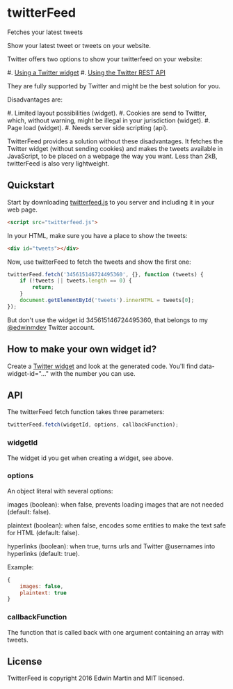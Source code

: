 # twitterFeed

Fetches your latest tweets

Show your latest tweet or tweets on your website.

Twitter offers two options to show your twitterfeed on your website:
  
#. [Using a Twitter widget](https://dev.twitter.com/web/overview)
#. [Using the Twitter REST API](https://dev.twitter.com/rest/public)

They are fully supported by Twitter and might be the best solution for you.

Disadvantages are:

#. Limited layout possibilities (widget).
#. Cookies are send to Twitter, which, without warning, might be illegal in your jurisdiction (widget).
#. Page load (widget).
#. Needs server side scripting (api).

TwitterFeed provides a solution without these disadvantages. It fetches the Twitter widget (without sending
cookies) and makes the tweets available in JavaScript, to be placed on a webpage the way you want.
Less than 2kB, twitterFeed is also very lightweight.

## Quickstart

Start by downloading [twitterfeed.js](twitterfeed.js) to you server and including it in your web page.

```html
<script src="twitterfeed.js">
```

In your HTML, make sure you have a place to show the tweets:

```html
<div id="tweets"></div>
```

Now, use twitterFeed to fetch the tweets and show the first one:

```javascript
twitterFeed.fetch('345615146724495360', {}, function (tweets) {
	if (!tweets || tweets.length == 0) {
		return;
	}
	document.getElementById('tweets').innerHTML = tweets[0];
});
```

But don't use the widget id 345615146724495360, that belongs to my [@edwinmdev](https://twitter.com/edwinmdev) Twitter account.
 
## How to make your own widget id?
 
Create a [Twitter widget](https://twitter.com/settings/widgets/new) and look at the generated code.
You'll find data-widget-id="..." with the number you can use.

## API

The twitterFeed fetch function takes three parameters:

```javascript
twitterFeed.fetch(widgetId, options, callbackFunction);
```

### widgetId
The widget id you get when creating a widget, see above.

### options
An object literal with several options:

images (boolean): when false, prevents loading images that are not needed (default: false).

plaintext (boolean): when false, encodes some entities to make the text safe for HTML (default: false).    

hyperlinks (boolean): when true, turns urls and Twitter @usernames into hyperlinks (default: true).
    
Example:
```javascript
{
	images: false,
	plaintext: true
}
```

### callbackFunction
The function that is called back with one argument containing an array with tweets.

## License

TwitterFeed is  copyright 2016 Edwin Martin and MIT licensed.
